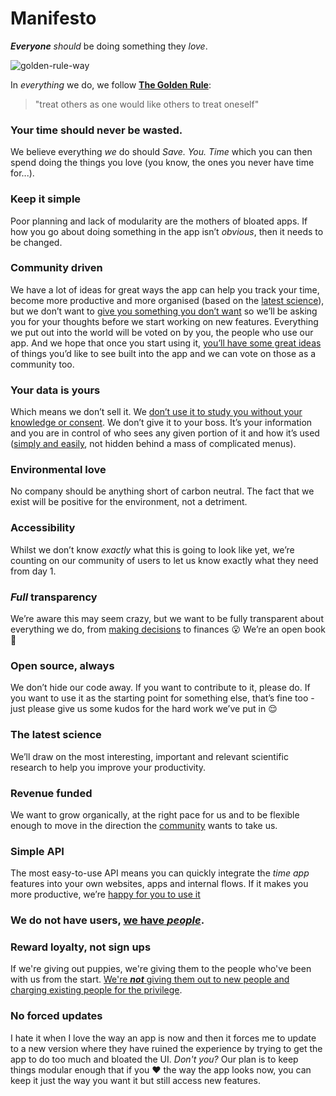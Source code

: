 # Manifesto

***Everyone*** *should* be doing something they *love*.

![golden-rule-way](https://cloud.githubusercontent.com/assets/194400/9929013/f3825e66-5d21-11e5-98eb-0d51b9094368.jpg)

In *everything* we do, we follow [**The Golden Rule**](https://en.wikipedia.org/wiki/Golden_Rule):

> "treat others as one would like others to treat oneself"

<a name="never-waste-time"/>

### Your time should never be wasted.
 We believe everything *we* do should _Save. You. Time_ which you can then spend doing the things you love (you know, the ones you never have time for...).    

 <a name="simple"/>

### Keep it simple
 Poor planning and lack of modularity are the mothers of bloated apps. If how you go about doing something in the app isn’t _obvious_, then it needs to be changed.

### Community driven

We have a lot of ideas for great ways the app can help you track your time, become more productive and more organised (based on the [latest science](#latest-science)), but we don’t want to [give you something you don’t want](#no-forced-updates) so we’ll be asking you for your thoughts before we start working on new features. Everything we put out into the world will be voted on by you, the people who use our app. And we hope that once you start using it, [you’ll have some great ideas](http://web.mit.edu/evhippel/www/democ1.htm) of things you’d like to see built into the app and we can vote on those as a community too.

<a name="no-selling-data"/>

### Your data is yours
 Which means we don’t sell it. We [don’t use it to study you without your knowledge or consent](http://www.forbes.com/sites/kashmirhill/2014/06/28/facebook-manipulated-689003-users-emotions-for-science/). We don’t give it to your boss. It’s your information and you are in control of who sees any given portion of it and how it’s used ([simply and easily](#simple), not hidden behind a mass of complicated menus).
<a name="community"/>

### Environmental love

 No company should be anything short of carbon neutral. The fact that we exist will be positive for the environment, not a detriment.

### Accessibility

Whilst we don’t know _exactly_ what this is going to look like yet, we’re counting on our community of users to let us know exactly what they need from day 1.

### _Full_ transparency

We’re aware this may seem crazy, but we want to be fully transparent about everything we do, from [making decisions](#community) to finances :open_mouth: We’re an open book :book:

<a name="OS"/>

### Open source, always
We don’t hide our code away. If you want to contribute to it, please do. If you want to use it as the starting point for something else, that’s fine too - just please give us some kudos for the hard work we’ve put in :relieved:

<a name="latest-science"/>

### The latest science
We’ll draw on the most interesting, important and relevant scientific research to help you improve your productivity.

### Revenue funded
We want to grow organically, at the right pace for us and to be flexible enough to move in the direction the [community](#community) wants to take us.

### Simple API
The most easy-to-use API means you can quickly integrate the _time app_ features into your own websites, apps and internal flows. If it makes you more productive, we’re [happy for you to use it](#OS)

<a name="people-not-users"/>

### We do not have users, [we have _people_](https://github.com/ideaq/time/issues/33).

<a name="loyalty-first"/>

### Reward loyalty, not sign ups
If we're giving out puppies, we're giving them to the people who've been with us from the start. [We're _**not**_ giving them out to new people and charging existing people for the privilege](https://twitter.com/iteles/status/561589203272994818).

<a name="no-forced-updates"/>

### No forced updates
I hate it when I love the way an app is now and then it forces me to update to a new version where they have ruined the experience by trying to get the app to do too much and bloated the UI. _Don't you?_ Our plan is to keep things modular enough that if you :heart: the way the app looks now, you can keep it just the way you want it but still access new features.
